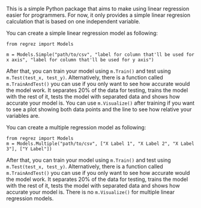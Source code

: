 This is a simple Python package that aims to make using linear regression easier for programmers. For now, it only provides a simple linear regresion calculation that is based on one independent variable.

You can create a simple linear regression model as following:

```
from regrez import Models

m = Models.Simple("path/to/csv", "label for column that'll be used for x axis", "label for column that'll be used for y axis")
```

After that, you can train your model using `m.Train()` and test using `m.Test(test_x, test_y)`. Alternatively, there is a function called `m.TrainAndTest()` you can use if you only want to see how accurate would the model work. It separates 20% of the data for testing, trains the model with the rest of it, tests the model with separated data and shows how accurate your model is. You can use `m.Visualize()` after training if you want to see a plot showing both data points and the line to see how relative your variables are.

You can create a multiple regression model as following:

```
from regrez import Models
m = Models.Multiple("path/to/csv", ["X Label 1", "X Label 2", "X Label 3"], ["Y Label"])
```

After that, you can train your model using `m.Train()` and test using `m.Test(test_x, test_y)`. Alternatively, there is a function called `m.TrainAndTest()` you can use if you only want to see how accurate would the model work. It separates 20% of the data for testing, trains the model with the rest of it, tests the model with separated data and shows how accurate your model is. There is no `m.Visualize()` for multiple linear regression models.